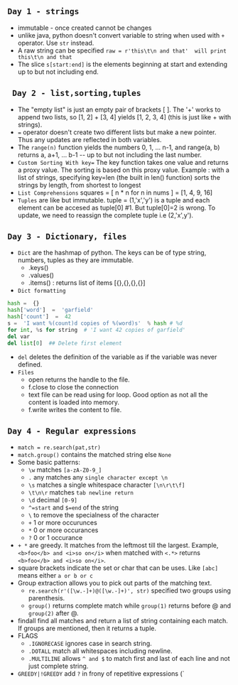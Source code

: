 `Day 1 - strings`
---
- immutable - once created cannot be changes
- unlike java, python doesn't convert variable to string when used with `+` operator. Use `str` instead.
- A raw string can be specified `raw = r'this\t\n and that'  will print this\t\n and that`
- The slice `s[start:end]` is the elements beginning at start and extending up to but not including end.

` Day 2 - list,sorting,tuples`
---
- The "empty list" is just an empty pair of brackets [ ]. The '+' works to append two lists, so [1, 2] + [3, 4] yields [1, 2, 3, 4] (this is just like + with strings).
- `=` operator doesn't create two different lists but make a new pointer. Thus any updates are reflected in both variables.
- The `range(n)` function yields the numbers 0, 1, ... n-1, and range(a, b) returns a, a+1, ... b-1 -- up to but not including the last number.
- `Custom Sorting With key=` The key function takes one value and returns a proxy value. The sorting is based on this proxy value. Example : with a list of strings, specifying key=len (the built in len() function) sorts the strings by length, from shortest to longest
- `List Comprehensions` squares =  [ n * n for n in nums ] = [1, 4, 9, 16]
- `Tuples` are like but immutable. tuple = (1,'x','y') is a tuple and each element can be accesed as tuple[0] #1. But tuple[0]=2 is wrong. To update, we need to reassign the complete tuple i.e (2,'x',y').

`Day 3 - Dictionary, files`
---
- `Dict` are the hashmap of python. The keys can be of type string, numbers, tuples as they are immutable. 
	- .keys()
	- .values()
	- .items() : returns list of items [{},{},{},{}]
- `Dict formatting`
```python
hash =  {} 
hash['word']  =  'garfield' 
hash['count']  =  42 
s =  'I want %(count)d copies of %(word)s'  % hash # %d 		    
for int, %s for string  # 'I want 42 copies of garfield'
del var
del list[0]  ## Delete first element
```
- `del` deletes the definition of the variable as if the variable was never defined.
- `Files` 
	- open returns the handle to the file.
	- f.close to close the connection
	- text file can be read using for loop. Good option as not all the content is loaded into memory.
	- f.write writes the content to file.

`Day 4 - Regular expressions`
---
- `match = re.search(pat,str)`
- `match.group()` contains the matched string else `None`
- Some basic patterns:
	- `\w` matches `[a-zA-Z0-9_]`
	- `.` any matches any `single character except \n`
	-  `\s` matches a single whitespace character `[\n\r\t\f]`
	- `\t\n\r` matches `tab newline return`
	- `\d` decimal `[0-9]`
	- `^=start` and `$=end` of the string
	-  `\` to remove the specialness of the character
	- `+` 1 or more occurunces 
	- `*` 0 or more occurances
	- `?` 0 or 1 occurance
- `+ *` are greedy. It matches from the leftmost till the largest. Example, `<b>foo</b> and <i>so on</i>` when matched with `<.*>` returns `<b>foo</b> and <i>so on</i>`.
- </b> square brackets </b> indicate the set or char that can be uses. Like `[abc]` means either `a or b or c`
- Group extraction allows you to pick out parts of the matching text.
	- `re.search(r'([\w.-]+)@([\w.-]+)', str)` specified two groups using parenthesis. 
	- `group()` returns complete match while `group(1)` returns before @ and `group(2)` after @.
- findall find all matches and return a list of string containing each match. If groups are mentioned, then it returns a tuple.
- FLAGS
	- `.IGNORECASE` ignores case in search string.
	- `.DOTALL` match all whitespaces including newline.
	-  `.MULTILINE` allows `^ and $` to match first and last of each line and not just complete string.
- `GREEDY|!GREEDY` add `?` in frony of repetitive expressions (` 
<!--stackedit_data:
eyJoaXN0b3J5IjpbMTg3ODM4NzI5NywtOTYyMjk0ODYxLDM2NT
k4ODQ0Myw3NjMxNDEwODgsMTU4ODc0MzE5OCwxNTgxNTMyNjEs
MTQyMzY0OTg5NCwzNjk2MzUyMTYsOTQ4NDcwOTM1LDgyNzYzNj
c3NSwxNzQ4NzI5MTkwLDMyNTg3NTAwMl19
-->